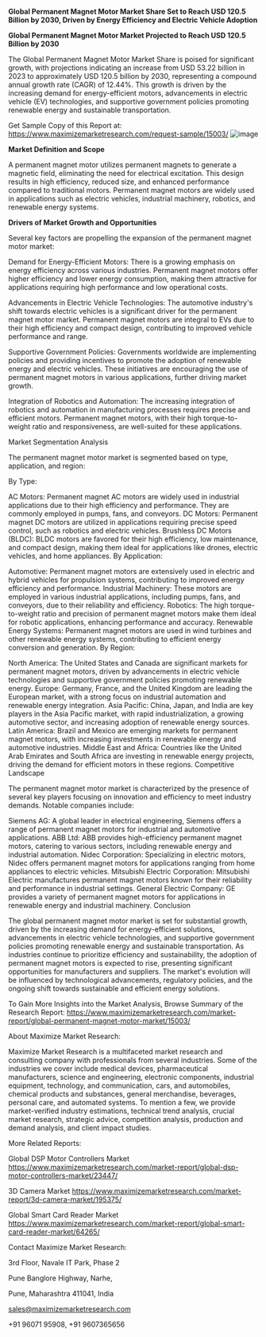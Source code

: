 **Global Permanent Magnet Motor Market Share Set to Reach USD 120.5 Billion by 2030, Driven by Energy Efficiency and Electric Vehicle Adoption**


**Global Permanent Magnet Motor Market Projected to Reach USD 120.5 Billion by 2030**

The Global Permanent Magnet Motor Market Share is poised for significant growth, with projections indicating an increase from USD 53.22 billion in 2023 to approximately USD 120.5 billion by 2030, representing a compound annual growth rate (CAGR) of 12.44%. This growth is driven by the increasing demand for energy-efficient motors, advancements in electric vehicle (EV) technologies, and supportive government policies promoting renewable energy and sustainable transportation.

Get Sample Copy of this Report at: https://www.maximizemarketresearch.com/request-sample/15003/ 
![image](https://github.com/user-attachments/assets/c06d643a-e29a-4911-a8c0-6975ad84d58e)


**Market Definition and Scope**

A permanent magnet motor utilizes permanent magnets to generate a magnetic field, eliminating the need for electrical excitation. This design results in high efficiency, reduced size, and enhanced performance compared to traditional motors. Permanent magnet motors are widely used in applications such as electric vehicles, industrial machinery, robotics, and renewable energy systems.

**Drivers of Market Growth and Opportunities**

Several key factors are propelling the expansion of the permanent magnet motor market:

Demand for Energy-Efficient Motors: There is a growing emphasis on energy efficiency across various industries. Permanent magnet motors offer higher efficiency and lower energy consumption, making them attractive for applications requiring high performance and low operational costs.

Advancements in Electric Vehicle Technologies: The automotive industry's shift towards electric vehicles is a significant driver for the permanent magnet motor market. Permanent magnet motors are integral to EVs due to their high efficiency and compact design, contributing to improved vehicle performance and range.

Supportive Government Policies: Governments worldwide are implementing policies and providing incentives to promote the adoption of renewable energy and electric vehicles. These initiatives are encouraging the use of permanent magnet motors in various applications, further driving market growth.

Integration of Robotics and Automation: The increasing integration of robotics and automation in manufacturing processes requires precise and efficient motors. Permanent magnet motors, with their high torque-to-weight ratio and responsiveness, are well-suited for these applications.

Market Segmentation Analysis

The permanent magnet motor market is segmented based on type, application, and region:

By Type:

AC Motors: Permanent magnet AC motors are widely used in industrial applications due to their high efficiency and performance. They are commonly employed in pumps, fans, and conveyors.
DC Motors: Permanent magnet DC motors are utilized in applications requiring precise speed control, such as robotics and electric vehicles.
Brushless DC Motors (BLDC): BLDC motors are favored for their high efficiency, low maintenance, and compact design, making them ideal for applications like drones, electric vehicles, and home appliances.
By Application:

Automotive: Permanent magnet motors are extensively used in electric and hybrid vehicles for propulsion systems, contributing to improved energy efficiency and performance.
Industrial Machinery: These motors are employed in various industrial applications, including pumps, fans, and conveyors, due to their reliability and efficiency.
Robotics: The high torque-to-weight ratio and precision of permanent magnet motors make them ideal for robotic applications, enhancing performance and accuracy.
Renewable Energy Systems: Permanent magnet motors are used in wind turbines and other renewable energy systems, contributing to efficient energy conversion and generation.
By Region:

North America: The United States and Canada are significant markets for permanent magnet motors, driven by advancements in electric vehicle technologies and supportive government policies promoting renewable energy.
Europe: Germany, France, and the United Kingdom are leading the European market, with a strong focus on industrial automation and renewable energy integration.
Asia Pacific: China, Japan, and India are key players in the Asia Pacific market, with rapid industrialization, a growing automotive sector, and increasing adoption of renewable energy sources.
Latin America: Brazil and Mexico are emerging markets for permanent magnet motors, with increasing investments in renewable energy and automotive industries.
Middle East and Africa: Countries like the United Arab Emirates and South Africa are investing in renewable energy projects, driving the demand for efficient motors in these regions.
Competitive Landscape

The permanent magnet motor market is characterized by the presence of several key players focusing on innovation and efficiency to meet industry demands. Notable companies include:

Siemens AG: A global leader in electrical engineering, Siemens offers a range of permanent magnet motors for industrial and automotive applications.
ABB Ltd: ABB provides high-efficiency permanent magnet motors, catering to various sectors, including renewable energy and industrial automation.
Nidec Corporation: Specializing in electric motors, Nidec offers permanent magnet motors for applications ranging from home appliances to electric vehicles.
Mitsubishi Electric Corporation: Mitsubishi Electric manufactures permanent magnet motors known for their reliability and performance in industrial settings.
General Electric Company: GE provides a variety of permanent magnet motors for applications in renewable energy and industrial machinery.
Conclusion

The global permanent magnet motor market is set for substantial growth, driven by the increasing demand for energy-efficient solutions, advancements in electric vehicle technologies, and supportive government policies promoting renewable energy and sustainable transportation. As industries continue to prioritize efficiency and sustainability, the adoption of permanent magnet motors is expected to rise, presenting significant opportunities for manufacturers and suppliers. The market's evolution will be influenced by technological advancements, regulatory policies, and the ongoing shift towards sustainable and efficient energy solutions.

To Gain More Insights into the Market Analysis, Browse Summary of the Research Report: https://www.maximizemarketresearch.com/market-report/global-permanent-magnet-motor-market/15003/ 

About Maximize Market Research:

Maximize Market Research is a multifaceted market research and consulting company with professionals from several industries. Some of the industries we cover include medical devices, pharmaceutical manufacturers, science and engineering, electronic components, industrial equipment, technology, and communication, cars, and automobiles, chemical products and substances, general merchandise, beverages, personal care, and automated systems. To mention a few, we provide market-verified industry estimations, technical trend analysis, crucial market research, strategic advice, competition analysis, production and demand analysis, and client impact studies.

More Related Reports: 

Global DSP Motor Controllers Market https://www.maximizemarketresearch.com/market-report/global-dsp-motor-controllers-market/23447/ 

3D Camera Market https://www.maximizemarketresearch.com/market-report/3d-camera-market/195375/ 

Global Smart Card Reader Market https://www.maximizemarketresearch.com/market-report/global-smart-card-reader-market/64265/ 

Contact Maximize Market Research:

3rd Floor, Navale IT Park, Phase 2

Pune Banglore Highway, Narhe,

Pune, Maharashtra 411041, India

sales@maximizemarketresearch.com

+91 96071 95908, +91 9607365656
